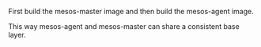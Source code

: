 First build the mesos-master image and then build the mesos-agent image.

This way mesos-agent and mesos-master can share a consistent base layer.
